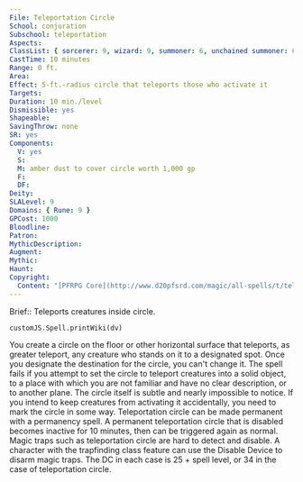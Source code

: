 ```yaml
---
File: Teleportation Circle
School: conjuration
Subschool: teleportation
Aspects: 
ClassList: { sorcerer: 9, wizard: 9, summoner: 6, unchained summoner: 6, witch: 9, psychic: 9 }
CastTime: 10 minutes
Range: 0 ft.
Area: 
Effect: 5-ft.-radius circle that teleports those who activate it
Targets: 
Duration: 10 min./level
Dismissible: yes
Shapeable: 
SavingThrow: none
SR: yes
Components:
  V: yes
  S: 
  M: amber dust to cover circle worth 1,000 gp
  F: 
  DF: 
Deity: 
SLALevel: 9
Domains: { Rune: 9 }
GPCost: 1000
Bloodline: 
Patron: 
MythicDescription: 
Augment: 
Mythic: 
Haunt: 
Copyright:
  Content: "[PFRPG Core](http://www.d20pfsrd.com/magic/all-spells/t/teleportation-circle)"
---
```

Brief:: Teleports creatures inside circle.

```dataviewjs
customJS.Spell.printWiki(dv)
```

You create a circle on the floor or other horizontal surface that teleports, as greater teleport, any creature who stands on it to a designated spot. Once you designate the destination for the circle, you can't change it. The spell fails if you attempt to set the circle to teleport creatures into a solid object, to a place with which you are not familiar and have no clear description, or to another plane.  The circle itself is subtle and nearly impossible to notice. If you intend to keep creatures from activating it accidentally, you need to mark the circle in some way.  Teleportation circle can be made permanent with a permanency spell. A permanent teleportation circle that is disabled becomes inactive for 10 minutes, then can be triggered again as normal.  Magic traps such as teleportation circle are hard to detect and disable. A character with the trapfinding class feature can use the Disable Device to disarm magic traps. The DC in each case is 25 + spell level, or 34 in the case of teleportation circle.
